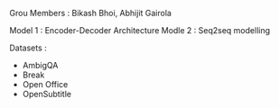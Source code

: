 Grou Members : Bikash Bhoi, Abhijit Gairola

Model 1 : Encoder-Decoder Architecture
Modle 2 : Seq2seq modelling

Datasets : 
 - AmbigQA
 - Break
 - Open Office
 - OpenSubtitle
